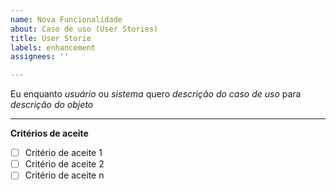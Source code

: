 ```yaml
---
name: Nova Funcionalidade
about: Caso de uso (User Stories)
title: User Storie
labels: enhancement
assignees: ''

---
```


Eu enquanto *usuário* ou *sistema* quero *descrição do caso de uso* para *descrição do objeto*

---

**Critérios de aceite**
* [ ] Critério de aceite 1
* [ ] Critério de aceite 2
* [ ] Critério de aceite n
